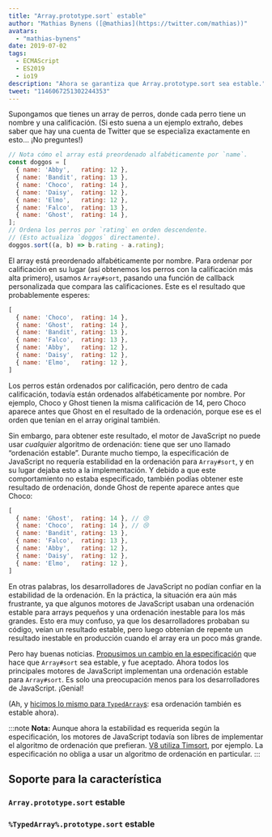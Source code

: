 ```yaml
---
title: "Array.prototype.sort` estable"
author: "Mathias Bynens ([@mathias](https://twitter.com/mathias))"
avatars: 
  - "mathias-bynens"
date: 2019-07-02
tags: 
  - ECMAScript
  - ES2019
  - io19
description: "Ahora se garantiza que Array.prototype.sort sea estable."
tweet: "1146067251302244353"
---
```

Supongamos que tienes un array de perros, donde cada perro tiene un nombre y una calificación. (Si esto suena a un ejemplo extraño, debes saber que hay una cuenta de Twitter que se especializa exactamente en esto… ¡No preguntes!)

```js
// Nota cómo el array está preordenado alfabéticamente por `name`.
const doggos = [
  { name: 'Abby',   rating: 12 },
  { name: 'Bandit', rating: 13 },
  { name: 'Choco',  rating: 14 },
  { name: 'Daisy',  rating: 12 },
  { name: 'Elmo',   rating: 12 },
  { name: 'Falco',  rating: 13 },
  { name: 'Ghost',  rating: 14 },
];
// Ordena los perros por `rating` en orden descendente.
// (Esto actualiza `doggos` directamente).
doggos.sort((a, b) => b.rating - a.rating);
```

<!--truncate-->
El array está preordenado alfabéticamente por nombre. Para ordenar por calificación en su lugar (así obtenemos los perros con la calificación más alta primero), usamos `Array#sort`, pasando una función de callback personalizada que compara las calificaciones. Este es el resultado que probablemente esperes:

```js
[
  { name: 'Choco',  rating: 14 },
  { name: 'Ghost',  rating: 14 },
  { name: 'Bandit', rating: 13 },
  { name: 'Falco',  rating: 13 },
  { name: 'Abby',   rating: 12 },
  { name: 'Daisy',  rating: 12 },
  { name: 'Elmo',   rating: 12 },
]
```

Los perros están ordenados por calificación, pero dentro de cada calificación, todavía están ordenados alfabéticamente por nombre. Por ejemplo, Choco y Ghost tienen la misma calificación de 14, pero Choco aparece antes que Ghost en el resultado de la ordenación, porque ese es el orden que tenían en el array original también.

Sin embargo, para obtener este resultado, el motor de JavaScript no puede usar _cualquier_ algoritmo de ordenación: tiene que ser uno llamado “ordenación estable”. Durante mucho tiempo, la especificación de JavaScript no requería estabilidad en la ordenación para `Array#sort`, y en su lugar dejaba esto a la implementación. Y debido a que este comportamiento no estaba especificado, también podías obtener este resultado de ordenación, donde Ghost de repente aparece antes que Choco:

```js
[
  { name: 'Ghost',  rating: 14 }, // 😢
  { name: 'Choco',  rating: 14 }, // 😢
  { name: 'Bandit', rating: 13 },
  { name: 'Falco',  rating: 13 },
  { name: 'Abby',   rating: 12 },
  { name: 'Daisy',  rating: 12 },
  { name: 'Elmo',   rating: 12 },
]
```

En otras palabras, los desarrolladores de JavaScript no podían confiar en la estabilidad de la ordenación. En la práctica, la situación era aún más frustrante, ya que algunos motores de JavaScript usaban una ordenación estable para arrays pequeños y una ordenación inestable para los más grandes. Esto era muy confuso, ya que los desarrolladores probaban su código, veían un resultado estable, pero luego obtenían de repente un resultado inestable en producción cuando el array era un poco más grande.

Pero hay buenas noticias. [Propusimos un cambio en la especificación](https://github.com/tc39/ecma262/pull/1340) que hace que `Array#sort` sea estable, y fue aceptado. Ahora todos los principales motores de JavaScript implementan una ordenación estable para `Array#sort`. Es solo una preocupación menos para los desarrolladores de JavaScript. ¡Genial!

(Ah, y [hicimos lo mismo para `TypedArray`s](https://github.com/tc39/ecma262/pull/1433): esa ordenación también es estable ahora).

:::note
**Nota:** Aunque ahora la estabilidad es requerida según la especificación, los motores de JavaScript todavía son libres de implementar el algoritmo de ordenación que prefieran. [V8 utiliza Timsort](/blog/array-sort#timsort), por ejemplo. La especificación no obliga a usar un algoritmo de ordenación en particular.
:::

## Soporte para la característica

### `Array.prototype.sort` estable

<feature-support chrome="70 /blog/v8-release-70#javascript-language-features"
                 firefox="yes"
                 safari="yes"
                 nodejs="12 https://twitter.com/mathias/status/1120700101637353473"
                 babel="yes https://github.com/zloirock/core-js#ecmascript-array"></feature-support>

### `%TypedArray%.prototype.sort` estable

<feature-support chrome="74 https://bugs.chromium.org/p/v8/issues/detail?id=8567"
                 firefox="67 https://bugzilla.mozilla.org/show_bug.cgi?id=1290554"
                 safari="yes"
                 nodejs="12 https://twitter.com/mathias/status/1120700101637353473"
                 babel="yes https://github.com/zloirock/core-js#ecmascript-typed-arrays"></feature-support>
